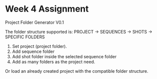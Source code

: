 # Week 4 Assignment
Project Folder Generator V0.1

The folder structure supported is: PROJECT -> SEQUENCES -> SHOTS -> SPECIFIC FOLDERS

1. Set project (project folder).
2. Add sequence folder
3. Add shot folder inside the selected sequence folder
4. Add as many folders as the project need.

Or load an already created project with the compatible folder structure.

